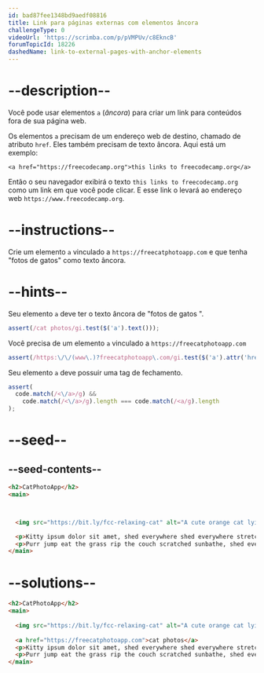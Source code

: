 ```yaml
---
id: bad87fee1348bd9aedf08816
title: Link para páginas externas com elementos âncora
challengeType: 0
videoUrl: 'https://scrimba.com/p/pVMPUv/c8EkncB'
forumTopicId: 18226
dashedName: link-to-external-pages-with-anchor-elements
---
```


# --description--

Você pode usar elementos `a` (*âncora*) para criar um link para conteúdos fora de sua página web.

Os elementos `a` precisam de um endereço web de destino, chamado de atributo `href`. Eles também precisam de texto âncora. Aqui está um exemplo:

`<a href="https://freecodecamp.org">this links to freecodecamp.org</a>`

Então o seu navegador exibirá o texto `this links to freecodecamp.org` como um link em que você pode clicar. E esse link o levará ao endereço web `https://www.freecodecamp.org`.

# --instructions--

Crie um elemento `a` vinculado a `https://freecatphotoapp.com` e que tenha "fotos de gatos" como texto âncora.

# --hints--

Seu elemento `a` deve ter o texto âncora de "fotos de gatos ".

```js
assert(/cat photos/gi.test($('a').text()));
```

Você precisa de um elemento `a` vinculado a `https://freecatphotoapp.com`

```js
assert(/https:\/\/(www\.)?freecatphotoapp\.com/gi.test($('a').attr('href')));
```

Seu elemento `a` deve possuir uma tag de fechamento.

```js
assert(
  code.match(/<\/a>/g) &&
    code.match(/<\/a>/g).length === code.match(/<a/g).length
);
```

# --seed--

## --seed-contents--

```html
<h2>CatPhotoApp</h2>
<main>



  <img src="https://bit.ly/fcc-relaxing-cat" alt="A cute orange cat lying on its back.">

  <p>Kitty ipsum dolor sit amet, shed everywhere shed everywhere stretching attack your ankles chase the red dot, hairball run catnip eat the grass sniff.</p>
  <p>Purr jump eat the grass rip the couch scratched sunbathe, shed everywhere rip the couch sleep in the sink fluffy fur catnip scratched.</p>
</main>
```

# --solutions--

```html
<h2>CatPhotoApp</h2>
<main>
  
  <img src="https://bit.ly/fcc-relaxing-cat" alt="A cute orange cat lying on its back.">
  
  <a href="https://freecatphotoapp.com">cat photos</a>
  <p>Kitty ipsum dolor sit amet, shed everywhere shed everywhere stretching attack your ankles chase the red dot, hairball run catnip eat the grass sniff.</p>
  <p>Purr jump eat the grass rip the couch scratched sunbathe, shed everywhere rip the couch sleep in the sink fluffy fur catnip scratched.</p>
</main>
```
